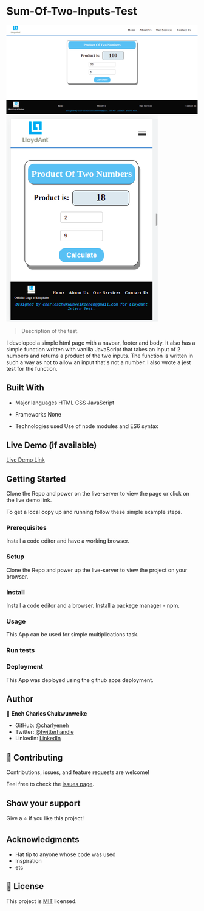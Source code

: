 # Sum-Of-Two-Inputs-Test

![screenshot](./images/desktop.png)
![screenshot](./images/mobile.png)

> Description of the test.

I developed a simple html page with a navbar, footer and body.
It also has a simple function written with vanilla JavaScript that takes an input of 2 numbers and returns a product of the two inputs. The function is written in such a way as not to allow an input that's not a number. I also wrote a jest test for the function.

## Built With

- Major languages
  HTML
  CSS
  JavaScript

- Frameworks
  None

- Technologies used
  Use of node modules and ES6 syntax

## Live Demo (if available)

[Live Demo Link](https://charlyeneh.github.io/Awesome-books-ES6/)

## Getting Started

Clone the Repo and power on the live-server to view the page or click on the live demo link.

To get a local copy up and running follow these simple example steps.

### Prerequisites

Install a code editor and have a working browser.

### Setup

Clone the Repo and power up the live-server to view the project on your browser.

### Install

Install a code editor and a browser.
Install a packege manager - npm.

### Usage

This App can be used for simple multiplications task.

### Run tests

### Deployment

This App was deployed using the github apps deployment.

## Author

👤 **Eneh Charles Chukwunweike**

- GitHub: [@charlyeneh](https://github.com/charlyeneh)
- Twitter: [@twitterhandle](https://twitter.com/ProgrammerBaby?s=09)
- LinkedIn: [LinkedIn](https://www.linkedin.com/in/charles-chukwunweike-eneh)

## 🤝 Contributing

Contributions, issues, and feature requests are welcome!

Feel free to check the [issues page](https://github.com/charlyeneh/Awesome-books-ES6/issues/).

## Show your support

Give a ⭐️ if you like this project!

## Acknowledgments

- Hat tip to anyone whose code was used
- Inspiration
- etc

## 📝 License

This project is [MIT](./MIT.md) licensed.
